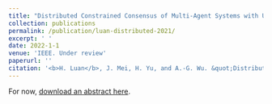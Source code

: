 ```yaml
---
title: "Distributed Constrained Consensus of Multi-Agent Systems with Uncertainties and Disturbances under Switching Directed Graphs"
collection: publications
permalink: /publication/luan-distributed-2021/
excerpt: ' '
date: 2022-1-1
venue: 'IEEE. Under review'
paperurl: ''
citation: '<b>H. Luan</b>, J. Mei, H. Yu, and A.-G. Wu. &quot;Distributed constrained consensus of multi-agent systems with uncertainties and disturbances under switching directed graphs.&quot; 2022. <b>Under Review.</b>'
---
```



For now, [download an abstract here](/files/abstr-Luan_distributed_2021.pdf).  


<!--

Recommended citation: <b>H. Luan</b>, J. Mei, H. Yu, and G. Ma. &quot;Distributed constrained consensus of multi-agent systems with uncertainties and disturbances under switching directed graphs.&quot; 2022. <b>Under Review.</b>

-->

